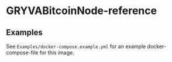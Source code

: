# GRYVABitcoinNode-reference

## Examples

See `Examples/docker-compose.example.yml` for an example docker-compose-file for this image.

